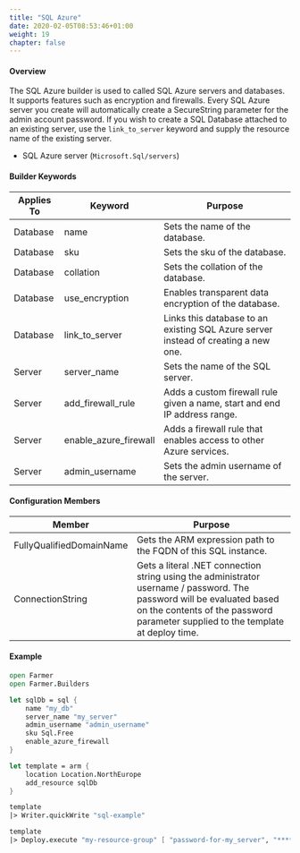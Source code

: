 ```yaml
---
title: "SQL Azure"
date: 2020-02-05T08:53:46+01:00
weight: 19
chapter: false
---
```


#### Overview
The SQL Azure builder is used to called SQL Azure servers and databases. It supports features such as encryption and firewalls. Every SQL Azure server you create will automatically create a SecureString parameter for the admin account password.
If you wish to create a SQL Database attached to an existing server, use the `link_to_server` keyword and supply the resource name of the existing server.

* SQL Azure server (`Microsoft.Sql/servers`)

#### Builder Keywords
| Applies To | Keyword | Purpose |
|-|-|-|
| Database | name | Sets the name of the database. |
| Database | sku | Sets the sku of the database. |
| Database | collation | Sets the collation of the database. |
| Database | use_encryption | Enables transparent data encryption of the database. |
| Database | link_to_server | Links this database to an existing SQL Azure server instead of creating a new one. |
| Server | server_name | Sets the name of the SQL server. |
| Server | add_firewall_rule | Adds a custom firewall rule given a name, start and end IP address range. |
| Server | enable_azure_firewall | Adds a firewall rule that enables access to other Azure services. |
| Server | admin_username | Sets the admin username of the server. |

#### Configuration Members
| Member | Purpose |
|-|-|
| FullyQualifiedDomainName | Gets the ARM expression path to the FQDN of this SQL instance. |
| ConnectionString | Gets a literal .NET connection string using the administrator username / password. The password will be evaluated based on the contents of the password parameter supplied to the template at deploy time. |

#### Example
```fsharp
open Farmer
open Farmer.Builders

let sqlDb = sql {
    name "my_db"
    server_name "my_server"
    admin_username "admin_username"
    sku Sql.Free
    enable_azure_firewall
}

let template = arm {
    location Location.NorthEurope
    add_resource sqlDb
}

template
|> Writer.quickWrite "sql-example"

template
|> Deploy.execute "my-resource-group" [ "password-for-my_server", "*****" ]
```